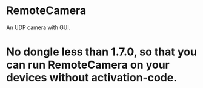 # RemoteCamera
An UDP camera with GUI.
# No dongle less than 1.7.0, so that you can run RemoteCamera on your devices without activation-code.
